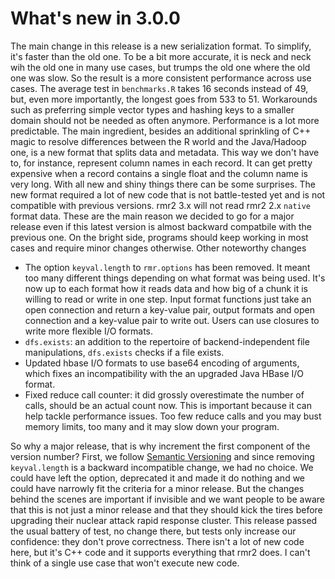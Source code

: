 # What's new in 3.0.0

The main change in this release is a new serialization format. To simplify, it's faster than the old one. To be a bit more accurate, it is neck and neck wih the old one in many use cases, but trumps the old one where the old one was slow. So the result is a more consistent performance across use cases. The average test in `benchmarks.R` takes 16 seconds instead of 49, but, even more importantly, the longest goes from 533 to 51. Workarounds such as preferring simple vector types and hashing keys to a smaller domain should not be needed as often anymore. Performance is a lot more predictable. The main ingredient, besides an additional sprinkling of C++ magic to resolve differences between the R world and the Java/Hadoop one, is a new format that splits data and metadata. This way we don't have to, for instance, represent column names in each record. It can get pretty expensive when a record contains a single float and the column name is very long. With all new and shiny things there can be some surprises. The new format required a lot of new code that is not battle-tested yet and is not compatible with previous versions. rmr2 3.x will not read rmr2 2.x `native` format data. These are the main reason we decided to go for a major release even if this latest version is almost backward compatbile with the previous one. On the bright side, programs should keep working in most cases and require minor changes otherwise. Other noteworthy changes

* The option `keyval.length` to `rmr.options` has been removed. It meant too many different things depending on what format was being used. It's now up to each format how it reads data and how big of a chunk it is willing to read or write in one step. Input format functions just take an open connection and return a key-value pair, output formats and open connection and a key-value pair to write out. Users can use closures to write more flexible I/O formats.
* `dfs.exists`: an addition to the repertoire of backend-independent file manipulations, `dfs.exists` checks if a file exists.
* Updated hbase I/O formats to use base64 encoding of arguments, which fixes an incompatibility with the an upgraded Java HBase I/O format.
* Fixed reduce call counter: it did grossly overestimate the number of calls, should be an actual count now. This is important because it can help tackle performance issues. Too few reduce calls and you may bust memory limits, too many and it may slow down your program.


So why a major release, that is why increment the first component of the version number? First, we follow [Semantic Versioning](http://semver.org) and since removing `keyval.length` is a backward incompatible change, we had no choice. We could have left the option, deprecated it and made it do nothing and we could have narrowly fit the criteria for a minor release. But the changes behind the scenes are important if invisible and we want people to be aware that this is not just a minor release and that they should kick the tires before upgrading their nuclear attack rapid response cluster. This release passed the usual battery of test, no change there, but tests only increase our confidence: they don't prove correctness. There isn't a lot of new code here, but it's C++ code and it supports everything that rmr2 does. I can't think of a single use case that won't execute new code.
